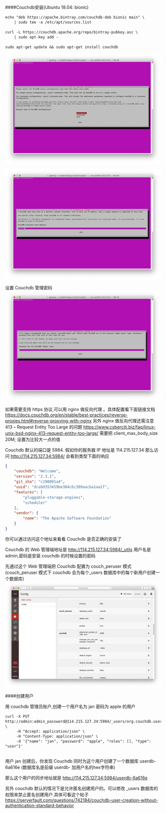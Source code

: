 ####Couchdb安装(Ubuntu 18.04: bionic)
```
echo "deb https://apache.bintray.com/couchdb-deb bionic main" \
    | sudo tee -a /etc/apt/sources.list
    
curl -L https://couchdb.apache.org/repo/bintray-pubkey.asc \
    | sudo apt-key add -

sudo apt-get update && sudo apt-get install couchdb
```

![](1.png)

![](2.png)

设置 Couchdb 管理密码
![](3.png)



如果需要支持 https 协议,可以用 nginx 做反向代理 。具体配置看下面链接文档
https://docs.couchdb.org/en/stable/best-practices/reverse-proxies.html#reverse-proxying-with-nginx
另外 nginx 做反向代理还需注意 413 – Request Entity Too Large 的问题  https://www.cyberciti.biz/faq/linux-unix-bsd-nginx-413-request-entity-too-large/
需要把 client_max_body_size 20M; 设置为比较大一点的值


Couchdb 默认的端口是 5984. 假如你的服务器 IP 地址是 114.215.127.34
那么访问 http://114.215.127.34:5984/ 会看到类型下面的响应

```json
{
    "couchdb": "Welcome",
    "version": "2.3.1",
    "git_sha": "c298091a4",
    "uuid": "dca9d353459be384c6c309aacba1aa1f",
    "features": [
        "pluggable-storage-engines",
        "scheduler"
    ],
    "vendor": {
        "name": "The Apache Software Foundation"
    }
}

```
你可以通过访问这个地址来看看 Couchdb 是否正确的安装了


Couchdb 的 Web 管理端地址是 http://114.215.127.34:5984/_utils  用户名是 admin,密码是安装 couchdb 的时候设置的密码

先通过这个 Web 管理端把 Couchdb 配置为 couch_peruser 模式 (couch_peruser 模式下 couchdb 会为每个_users 数据库中的每个新用户创建一个数据库) 
![](6.png)

####创建用户

用 couchdb 管理员账户,创建一个用户名为 jan 密码为 apple 的用户
```
curl -X PUT http://admin:admin_password@114.215.127.34:5984/_users/org.couchdb.user:jan \
     -H "Accept: application/json" \
     -H "Content-Type: application/json" \
     -d '{"name": "jan", "password": "apple", "roles": [], "type": "user"}'
     
```

用户 jan 创建后，你发现 Couchdb 同时为这个用户创建了一个数据库 userdb-6a616e (数据库名是前缀 userdb-  加用户名的hex字符串)

那么这个用户的同步地址就是  http://114.215.127.34:5984/userdb-6a616e

另外 couchdb 默认的情况下是允许匿名创建用户的。可以修改 _users 数据库的权限来禁止匿名创建用户.具体可看这个帖子 https://serverfault.com/questions/742184/couchdb-user-creation-without-authentication-standard-behavior

